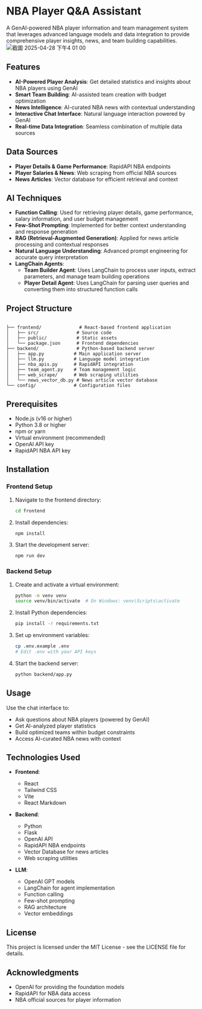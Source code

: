 # NBA Player Q&A Assistant

A GenAI-powered NBA player information and team management system that leverages advanced language models and data integration to provide comprehensive player insights, news, and team building capabilities.
![截圖 2025-04-28 下午4 01 00](https://github.com/user-attachments/assets/f28bd9ec-7fe1-4e7d-8a57-db3a30ae16b3)


## Features


- **AI-Powered Player Analysis**: Get detailed statistics and insights about NBA players using GenAI
- **Smart Team Building**: AI-assisted team creation with budget optimization
- **News Intelligence**: AI-curated NBA news with contextual understanding
- **Interactive Chat Interface**: Natural language interaction powered by GenAI
- **Real-time Data Integration**: Seamless combination of multiple data sources

## Data Sources

- **Player Details & Game Performance**: RapidAPI NBA endpoints
- **Player Salaries & News**: Web scraping from official NBA sources
- **News Articles**: Vector database for efficient retrieval and context

## AI Techniques

- **Function Calling**: Used for retrieving player details, game performance, salary information, and user budget management
- **Few-Shot Prompting**: Implemented for better context understanding and response generation
- **RAG (Retrieval-Augmented Generation)**: Applied for news article processing and contextual responses
- **Natural Language Understanding**: Advanced prompt engineering for accurate query interpretation
- **LangChain Agents**:
  - **Team Builder Agent**: Uses LangChain to process user inputs, extract parameters, and manage team building operations
  - **Player Detail Agent**: Uses LangChain for parsing user queries and converting them into structured function calls

## Project Structure

```

├── frontend/              # React-based frontend application
│   ├── src/              # Source code
│   ├── public/           # Static assets
│   └── package.json      # Frontend dependencies
├── backend/              # Python-based backend server
│   ├── app.py           # Main application server
│   ├── llm.py           # Language model integration
│   ├── nba_apis.py      # RapidAPI integration
│   ├── team_agent.py    # Team management logic
│   ├── web_scrape/      # Web scraping utilities
│   └── news_vector_db.py # News article vector database
└── config/              # Configuration files
```

## Prerequisites

- Node.js (v16 or higher)
- Python 3.8 or higher
- npm or yarn
- Virtual environment (recommended)
- OpenAI API key
- RapidAPI NBA API key

## Installation

### Frontend Setup

1. Navigate to the frontend directory:
   ```bash
   cd frontend
   ```

2. Install dependencies:
   ```bash
   npm install
   ```

3. Start the development server:
   ```bash
   npm run dev
   ```

### Backend Setup

1. Create and activate a virtual environment:
   ```bash
   python -m venv venv
   source venv/bin/activate  # On Windows: venv\Scripts\activate
   ```

2. Install Python dependencies:
   ```bash
   pip install -r requirements.txt
   ```

3. Set up environment variables:
   ```bash
   cp .env.example .env
   # Edit .env with your API keys
   ```

4. Start the backend server:
   ```bash
   python backend/app.py
   ```

## Usage
Use the chat interface to:
   - Ask questions about NBA players (powered by GenAI)
   - Get AI-analyzed player statistics
   - Build optimized teams within budget constraints
   - Access AI-curated NBA news with context

## Technologies Used

- **Frontend**:
  - React
  - Tailwind CSS
  - Vite
  - React Markdown

- **Backend**:
  - Python
  - Flask
  - OpenAI API
  - RapidAPI NBA endpoints
  - Vector Database for news articles
  - Web scraping utilities

- **LLM**:
  - OpenAI GPT models
  - LangChain for agent implementation
  - Function calling
  - Few-shot prompting
  - RAG architecture
  - Vector embeddings

## License

This project is licensed under the MIT License - see the LICENSE file for details.

## Acknowledgments

- OpenAI for providing the foundation models
- RapidAPI for NBA data access
- NBA official sources for player information
